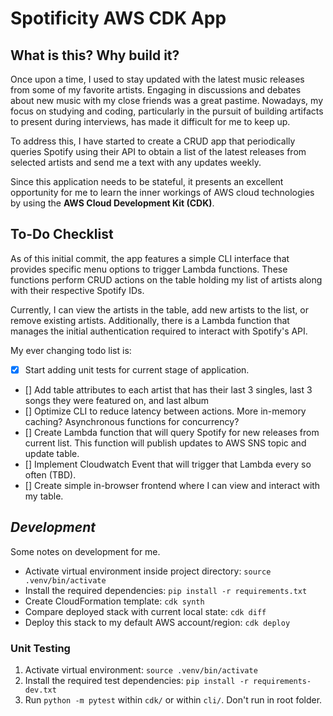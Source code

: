 
# **Spotificity AWS CDK App**

## **What is this? Why build it?**

Once upon a time, I used to stay updated with the latest music releases from some of my favorite artists. Engaging in discussions and debates about new music with my close friends was a great pastime. Nowadays, my focus on studying and coding, particularly in the pursuit of building artifacts to present during interviews, has made it difficult for me to keep up.

To address this, I have started to create a CRUD app that periodically queries Spotify using their API to obtain a list of the latest releases from selected artists and send me a text with any updates weekly.

Since this application needs to be stateful, it presents an excellent opportunity for me to learn the inner workings of AWS cloud technologies by using the **AWS Cloud Development Kit (CDK)**.

## **To-Do Checklist**

As of this initial commit, the app features a simple CLI interface that provides specific menu options to trigger Lambda functions. These functions perform CRUD actions on the table holding my list of artists along with their respective Spotify IDs.

Currently, I can view the artists in the table, add new artists to the list, or remove existing artists. Additionally, there is a Lambda function that manages the initial authentication required to interact with Spotify's API.

My ever changing todo list is:

- [x] Start adding unit tests for current stage of application.
- [] Add table attributes to each artist that has their last 3 singles, last 3 songs they were featured on, and last album
- [] Optimize CLI to reduce latency between actions. More in-memory caching? Asynchronous functions for concurrency?
- [] Create Lambda function that will query Spotify for new releases from current list. This function will publish updates to AWS SNS topic and update table.
- [] Implement Cloudwatch Event that will trigger that Lambda every so often (TBD).
- [] Create simple in-browser frontend where I can view and interact with my table.

## ***Development***

Some notes on development for me.

- Activate virtual environment inside project directory: `source .venv/bin/activate`
- Install the required dependencies: `pip install -r requirements.txt`
- Create CloudFormation template: `cdk synth`
- Compare deployed stack with current local state: `cdk diff`
- Deploy this stack to my default AWS account/region: `cdk deploy`

### Unit Testing

1. Activate virtual environment: `source .venv/bin/activate`
2. Install the required test dependencies: `pip install -r requirements-dev.txt`
3. Run `python -m pytest` within `cdk/` or within `cli/`. Don't run in root folder.
